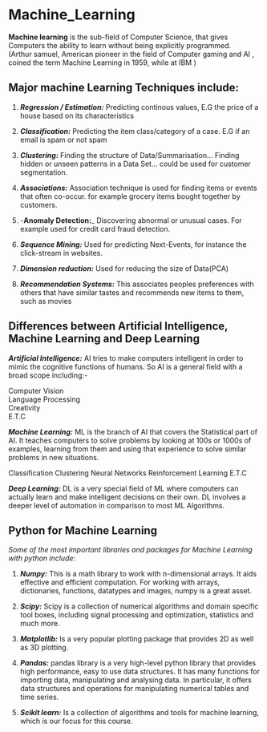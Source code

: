 # Machine_Learning
**Machine learning** is the sub-field of Computer Science, that gives Computers the ability to learn without being explicitly programmed.<br>(Arthur samuel, American pioneer in the field of Computer gaming and AI , coined the term Machine Learning in 1959, while at IBM )

## Major machine Learning Techniques include:
1. _**Regression / Estimation:**_ Predicting continous values, E.G the price of a house based on its characteristics

2. _**Classification:**_ Predicting the item class/category of a case. E.G if an email is spam or not spam

3. _**Clustering:**_ Finding the structure of Data/Summarisation... Finding hidden or unseen patterns in a Data Set... could be used for customer segmentation.

4. _**Associations:**_ Association technique is used for finding items or events that often co-occur. for example grocery items bought together by customers.

5. -**Anomaly Detection:**_ Discovering abnormal or unusual cases. For example used for credit card fraud detection.

6. _**Sequence Mining:**_ Used for predicting Next-Events, for instance the click-stream in websites.

7. _**Dimension reduction:**_ Used for reducing the size of Data(PCA)

8. _**Recommendation Systems:**_ This associates peoples preferences with others that have similar tastes and recommends new items to them, such as movies

## Differences between Artificial Intelligence, Machine Learning and Deep Learning<br>
_**Artificial Intelligence:**_
AI tries to make computers intelligent in order to mimic the cognitive functions of humans. So AI is a general field with a broad scope including:-<br>

Computer Vision<br>
Language Processing<br>
Creativity<br>
E.T.C

_**Machine Learning:**_
ML is the branch of AI that covers the Statistical part of AI. It teaches computers to solve problems by looking at 100s or 1000s of examples, learning from them and using that experience to solve similar problems in new situations. 

Classification
Clustering
Neural Networks
Reinforcement Learning
E.T.C

_**Deep Learning:**_
DL is a very special field of ML where computers can actually learn and make intelligent decisions on their own.
DL involves a deeper level of automation in comparison to most ML Algorithms.

## Python for Machine Learning
_Some of the most important libraries and packages for Machine Learning with python include:_

1. _**Numpy:**_
This is a math library to work with n-dimensional arrays. It aids effective and efficient computation.
For working with arrays, dictionaries, functions, datatypes and images, numpy is a great asset.

2. _**Scipy:**_
Scipy is a collection of numerical algorithms and domain specific tool boxes, including signal processing and optimization, statistics and much more.

3. _**Matplotlib:**_
Is a very popular plotting package that provides 2D as well as 3D plotting.

4. _**Pandas:**_
pandas library is a very high-level python library that provides high performance, easy to use data structures.
It has many functions for importing data, manipulating and analysing data. In particular, it offers data structures and operations for manipulating numerical tables and time series.

5. _**Scikit learn:**_
Is a collection of algorithms and tools for machine learning, which is our focus for this course.
